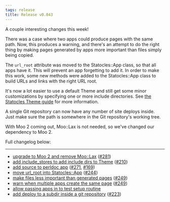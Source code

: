 ```yaml
---
tags: release
title: Release v0.043
---
```


A couple interesting changes this week!

There was a case where two apps could produce pages with the same path. Now, this
produces a warning, and there's an attempt to do the right thing by making pages
generated by apps more important than files simply being copied.

The `url_root` attribute was moved to the Statocles::App class, so that all
apps have it. This will prevent an app forgetting to add it.  In order to make
this work, some new methods were added to the Statocles::App class to build
URLs and links with the right URL root.

It's now a lot easier to use a default Theme and still get some minor
customizations by specifying one or more include directories. See [the
Statocles Theme guide](/pod/Statocles/Help/Theme.html) for more information.

A single Git repository can now have any number of site deploys inside. Just make
sure the path is somewhere in the Git repository's working tree.

With Moo 2 coming out, Moo::Lax is not needed, so we've changed our dependency to
Moo 2.

Full changelog below:

---

* [upgrade to Moo 2 and remove Moo::Lax](https://github.com/preaction/Statocles/commit/75cef42efade1d8f17a95a743054b44e6c48603d) ([#281](https://github.com/preaction/Statocles/issues/281))
* [add include_stores to add include dirs to Theme](https://github.com/preaction/Statocles/commit/dbdf3171d51e7b86cd4098e8909590543a6281f4) ([#210](https://github.com/preaction/Statocles/issues/210))
* [add source to perldoc app](https://github.com/preaction/Statocles/commit/2b9395591ec9690969f280c4b9013d5cd0c76a5d) ([#271](https://github.com/preaction/Statocles/issues/271), [#169](https://github.com/preaction/Statocles/issues/169))
* [move url_root into Statocles::App](https://github.com/preaction/Statocles/commit/32bfcd86e406417a077339ac71b1c6772bd30257) ([#244](https://github.com/preaction/Statocles/issues/244))
* [make files less important than generated pages](https://github.com/preaction/Statocles/commit/fc71da3829901c71aa7834d949f13e290e5aa3dc) ([#249](https://github.com/preaction/Statocles/issues/249))
* [warn when multiple apps create the same page](https://github.com/preaction/Statocles/commit/ec89c74257efafebb67f783849c69dad87dd1781) ([#249](https://github.com/preaction/Statocles/issues/249))
* [allow passing apps in to test setup routine](https://github.com/preaction/Statocles/commit/3fa692b057818b46640f1d5ff7e4b59475032345)
* [add deploy to a subdir inside a git repository](https://github.com/preaction/Statocles/commit/9ed570e6d07a24102b3d9082a9b8a11fb6a6a1f7) ([#223](https://github.com/preaction/Statocles/issues/223))
